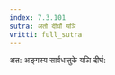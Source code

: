 ```yaml
---
index: 7.3.101
sutra: अतो दीर्घो यञि
vritti: full_sutra
---
```


अत: अङ्गस्य सार्वधातुके यञि दीर्घ: 